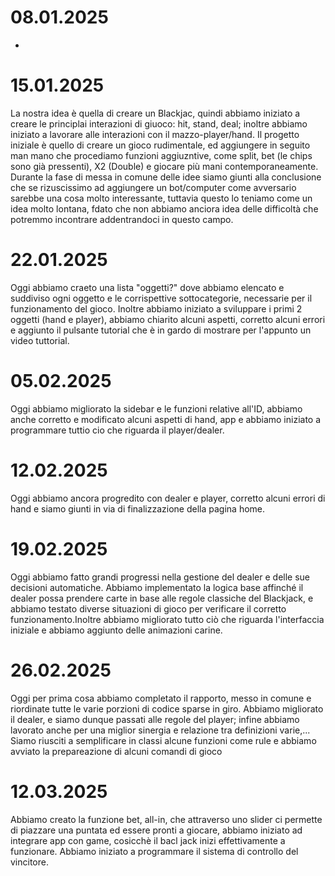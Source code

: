 # 08.01.2025 
 -
# 15.01.2025
 La nostra idea è quella di creare un Blackjac, quindi abbiamo iniziato a creare le principlai interazioni di giuoco: hit, stand, deal; inoltre abbiamo iniziato a lavorare alle interazioni con il mazzo-player/hand. Il progetto iniziale è quello di creare un gioco rudimentale, ed aggiungere in seguito man mano che procediamo funzioni aggiuzntive, come split, bet (le chips sono già pressenti), X2 (Double) e giocare più mani contemporaneamente. Durante la fase di messa in comune delle idee siamo giunti alla conclusione che se rizuscissimo ad aggiungere un  bot/computer come avversario sarebbe una cosa molto interessante, tuttavia questo lo teniamo come un idea molto lontana, fdato che non abbiamo anciora idea delle difficoltà che potremmo incontrare addentrandoci in questo  campo.
# 22.01.2025
 Oggi abbiamo craeto una lista "oggetti?" dove abbiamo elencato e suddiviso ogni oggetto e le corrispettive sottocategorie, necessarie per il funzionamento del gioco. Inoltre abbiamo iniziato a sviluppare i primi 2 oggetti (hand e player), abbiamo chiarito alcuni aspetti, corretto alcuni errori e aggiunto il pulsante tutorial che è in gardo di mostrare per l'appunto un  video tuttorial.
# 05.02.2025
 Oggi abbiamo migliorato la sidebar e le funzioni relative all'ID, abbiamo anche corretto e modificato alcuni aspetti di hand, app e abbiamo iniziato a programmare tuttio cio che riguarda il player/dealer.
# 12.02.2025
 Oggi abbiamo ancora progredito con dealer e player, corretto alcuni errori di hand e siamo giunti in via di finalizzazione della pagina home.
# 19.02.2025
 Oggi abbiamo fatto grandi progressi nella gestione del dealer e delle sue decisioni automatiche. Abbiamo implementato la logica base affinché il dealer possa prendere carte in base alle regole classiche del Blackjack, e abbiamo testato diverse situazioni di gioco per verificare il corretto funzionamento.Inoltre abbiamo migliorato tutto ciò che riguarda l'interfaccia iniziale  e abbiamo aggiunto delle animazioni carine.
# 26.02.2025
 Oggi per prima cosa abbiamo completato il rapporto, messo in comune e riordinate tutte le varie porzioni di codice sparse in giro. Abbiamo migliorato il dealer, e siamo dunque passati alle regole del player; infine abbiamo lavorato anche per una miglior sinergia e relazione tra definizioni varie,... Siamo riusciti a semplificare in classi alcune funzioni come rule e abbiamo avviato la prepareazione di alcuni comandi di gioco
# 12.03.2025
 Abbiamo creato la funzione bet, all-in, che attraverso uno slider ci permette di piazzare una puntata ed essere pronti a giocare, abbiamo iniziato ad integrare app con  game, cosicchè il bacl jack inizi effettivamente a funzionare. Abbiamo iniziato a programmare il sistema di controllo del vincitore.